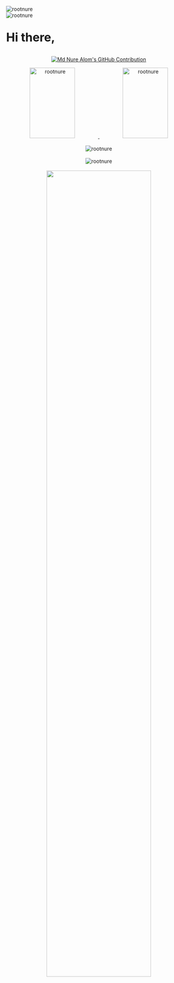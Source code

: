 <span align="left"> <img src="https://komarev.com/ghpvc/?username=rootnure&label=Total%20Visits&color=0e75b6&style=flat" alt="rootnure" /> </span> <br> <span align="left"> <img src="https://wakatime.com/badge/user/ee7b64b3-9f22-4a99-ab48-97137dedd1c6.svg" alt="rootnure" /> </span> <br>

<p style="font-size: 32px; font-weight: 700;">Hi there,</p>
<p align="center">
  <a href="https://github.com/rootnure">
    <img src="https://readme-typing-svg.herokuapp.com/?lines=MERN+Stack+Developer;B.Sc.+in+CSE;&center=true&width=250&height=50" alt="Md Nure Alom's GitHub Contribution"/>
  </a>
</p>

<div align="center">
  <a href="https://github.com/rootnure">
    <img src="https://github-readme-stats.vercel.app/api/top-langs?username=rootnure&show_icons=true&locale=en&layout=compact&theme=onedark" alt="rootnure" height="192px" width="49.5%" />
    <img src="https://github-readme-stats.vercel.app/api?username=rootnure&show_icons=true&locale=en&theme=onedark" alt="rootnure" height="192px" width="49.5%" />
  </a> <br><br>
  <img src="https://github-profile-trophy.vercel.app/?username=rootnure&row=1&column=8&theme=onedark" alt="rootnure" /> <br> <br>
  <img src="https://github-profile-summary-cards.vercel.app/api/cards/profile-details?username=rootnure&theme=onedark" alt="rootnure" /> <br> <br>
  <img src="https://github-readme-streak-stats.herokuapp.com/?user=rootnure&theme=react&hide_border=true&background=0D1117&stroke=0D1117&fire=FF1CF7&sideLabels=00F0FF&currStreakNum=FF1CF7&ring=FF1CF7&currStreakLabel=FF1CF7&sideNums=00F0FF" width="75%"/> <br>
</div>
